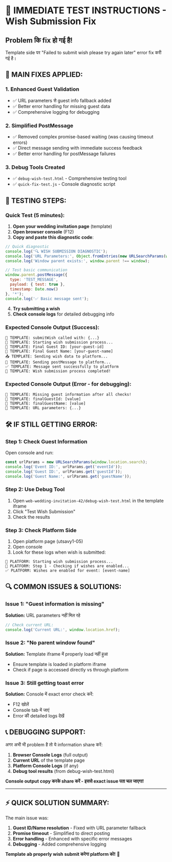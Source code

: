 # 🚀 IMMEDIATE TEST INSTRUCTIONS - Wish Submission Fix

## Problem कि fix हो गई है!

Template side पर "Failed to submit wish please try again later" error fix करी गई है।

## 🔧 MAIN FIXES APPLIED:

### 1. **Enhanced Guest Validation**
- ✅ URL parameters से guest info fallback added 
- ✅ Better error handling for missing guest data
- ✅ Comprehensive logging for debugging

### 2. **Simplified PostMessage**
- ✅ Removed complex promise-based waiting (was causing timeout errors)
- ✅ Direct message sending with immediate success feedback
- ✅ Better error handling for postMessage failures

### 3. **Debug Tools Created**
- ✅ `debug-wish-test.html` - Comprehensive testing tool
- ✅ `quick-fix-test.js` - Console diagnostic script

## 🧪 TESTING STEPS:

### Quick Test (5 minutes):
1. **Open your wedding invitation page** (template)
2. **Open browser console** (F12)
3. **Copy and paste this diagnostic code**:

```javascript
// Quick diagnostic
console.log('🔍 WISH SUBMISSION DIAGNOSTIC');
console.log('URL Parameters:', Object.fromEntries(new URLSearchParams(window.location.search)));
console.log('Window parent exists:', window.parent !== window);

// Test basic communication
window.parent.postMessage({
  type: 'TEST_MESSAGE',
  payload: { test: true },
  timestamp: Date.now()
}, '*');
console.log('✅ Basic message sent');
```

4. **Try submitting a wish** 
5. **Check console logs** for detailed debugging info

### Expected Console Output (Success):
```
🎁 TEMPLATE: submitWish called with: {...}
🎁 TEMPLATE: Starting wish submission process...
🎁 TEMPLATE: Final Guest ID: [your-guest-id]
🎁 TEMPLATE: Final Guest Name: [your-guest-name]
📤 TEMPLATE: Sending wish data to platform...
📡 TEMPLATE: Sending postMessage to platform...
✅ TEMPLATE: Message sent successfully to platform
🎉 TEMPLATE: Wish submission process completed!
```

### Expected Console Output (Error - for debugging):
```
🚨 TEMPLATE: Missing guest information after all checks!
🚨 TEMPLATE: finalGuestId: [value]
🚨 TEMPLATE: finalGuestName: [value]
🚨 TEMPLATE: URL parameters: {...}
```

## 🛠️ IF STILL GETTING ERROR:

### Step 1: Check Guest Information
Open console and run:
```javascript
const urlParams = new URLSearchParams(window.location.search);
console.log('Event ID:', urlParams.get('eventId'));
console.log('Guest ID:', urlParams.get('guestId'));
console.log('Guest Name:', urlParams.get('guestName'));
```

### Step 2: Use Debug Tool
1. Open `web-wedding-invitation-42/debug-wish-test.html` in the template iframe
2. Click "Test Wish Submission"
3. Check the results

### Step 3: Check Platform Side
1. Open platform page (utsavy1-05)
2. Open console
3. Look for these logs when wish is submitted:

```
📝 PLATFORM: Starting wish submission process...
🎁 PLATFORM: Step 1 - Checking if wishes are enabled...
✅ PLATFORM: Wishes are enabled for event: [event-name]
```

## 🔍 COMMON ISSUES & SOLUTIONS:

### Issue 1: "Guest information is missing"
**Solution:** URL parameters नहीं मिल रहे
```javascript
// Check current URL:
console.log('Current URL:', window.location.href);
```

### Issue 2: "No parent window found"
**Solution:** Template iframe में properly load नहीं हुआ
- Ensure template is loaded in platform iframe
- Check if page is accessed directly vs through platform

### Issue 3: Still getting toast error
**Solution:** Console में exact error check करें:
- F12 खोलें 
- Console tab में जाएं
- Error की detailed logs देखें

## 📞 DEBUGGING SUPPORT:

अगर अभी भी problem है तो ये information share करें:

1. **Browser Console Logs** (full output)
2. **Current URL** of the template page  
3. **Platform Console Logs** (if any)
4. **Debug tool results** (from debug-wish-test.html)

**Console output copy करके share करें - इससे exact issue पता चल जाएगा!**

---

## ⚡ QUICK SOLUTION SUMMARY:

The main issue was:
1. **Guest ID/Name resolution** - Fixed with URL parameter fallback
2. **Promise timeout** - Simplified to direct posting
3. **Error handling** - Enhanced with specific error messages
4. **Debugging** - Added comprehensive logging

**Template ab properly wish submit करेगा platform को!** 🎉







